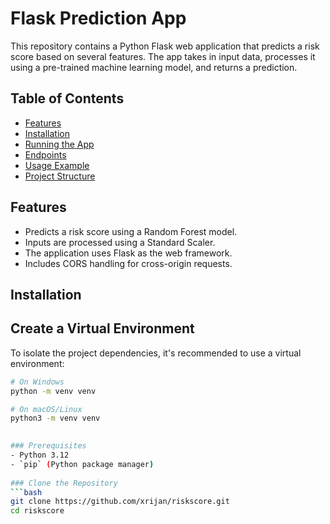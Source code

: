 # Flask Prediction App

This repository contains a Python Flask web application that predicts a risk score based on several features. The app takes in input data, processes it using a pre-trained machine learning model, and returns a prediction.

## Table of Contents
- [Features](#features)
- [Installation](#installation)
- [Running the App](#running-the-app)
- [Endpoints](#endpoints)
- [Usage Example](#usage-example)
- [Project Structure](#project-structure)

## Features
- Predicts a risk score using a Random Forest model.
- Inputs are processed using a Standard Scaler.
- The application uses Flask as the web framework.
- Includes CORS handling for cross-origin requests.
  
## Installation

## Create a Virtual Environment

To isolate the project dependencies, it's recommended to use a virtual environment:

```bash
# On Windows
python -m venv venv

# On macOS/Linux
python3 -m venv venv

 
### Prerequisites
- Python 3.12
- `pip` (Python package manager)
  
### Clone the Repository
```bash
git clone https://github.com/xrijan/riskscore.git
cd riskscore

